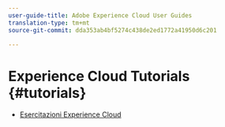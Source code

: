 ```yaml
---
user-guide-title: Adobe Experience Cloud User Guides
translation-type: tm+mt
source-git-commit: dda353ab4bf5274c438de2ed1772a41950d6c201

---
```



# Experience Cloud Tutorials {#tutorials}

+ [Esercitazioni Experience Cloud](home.md)
